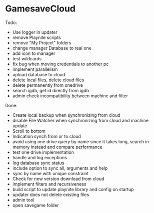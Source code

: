 # GamesaveCloud

Todo:
- Use logger in updater
- remove Playnite scripts
- remove "My Project" folders
- change manager Database to real one
- add icon to manager
- test wildcards
- fix bug when moving credentials to another pc
- implement parallelism
- upload database to cloud
- delete local files, delete cloud files
- delete permanently from onedrive
- search igdb, get id directly from igdb
- admin check incompatibility between machine and filter

Done:
- Create local backup when synchronizing from cloud
- disable File Watcher when synchronizing from cloud and machine update
- Scroll to bottom
- Indication synch from or to cloud
- avoid using one drive query by name since it takes long, search in memory instead and compare performance
- test one drive implementation
- handle and log exceptions
- log database sync status
- include option to sync all, arguments and help
- sync by name with unique constraint
- Check for new version download from cloud
- implement filters and recursiveness
- build script to update playnite library and config on startup
- updater does not delete existing files
- admin tool
- open savegame folder